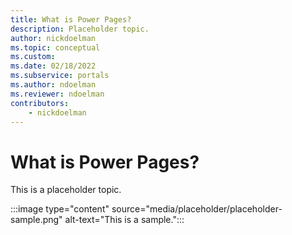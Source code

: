 ```yaml
---
title: What is Power Pages?
description: Placeholder topic.
author: nickdoelman
ms.topic: conceptual
ms.custom: 
ms.date: 02/18/2022
ms.subservice: portals
ms.author: ndoelman
ms.reviewer: ndoelman
contributors:
    - nickdoelman
---
```


# What is Power Pages?

This is a placeholder topic.

:::image type="content" source="media/placeholder/placeholder-sample.png" alt-text="This is a sample.":::
